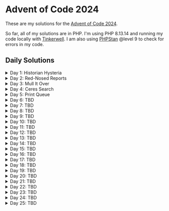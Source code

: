 # Advent of Code 2024

These are my solutions for the [Advent of Code 2024](https://adventofcode.com/2024).

So far, all of my solutions are in PHP. I'm using PHP 8.13.14 and running my code locally with [Tinkerwell](https://tinkerwell.app/). I am also using [PHPStan](https://phpstan.org/) @level 9 to check for errors in my code.

## Daily Solutions

<details>
<summary>Day 1: Historian Hysteria</summary>

<details>
<summary style="margin-left: 1rem;">Part 1</summary>
<div style="margin-left: 2rem;">

The **Chief Historian** is always present for the big Christmas sleigh launch, but nobody has seen him in months! Last anyone heard, he was visiting locations that are historically significant to the North Pole; a group of Senior Historians has asked you to accompany them as they check the places they think he was most likely to visit.

As each location is checked, they will mark it on their list with a **star**. They figure the Chief Historian **must** be in one of the first fifty places they'll look, so in order to save Christmas, you need to help them get **fifty stars** on their list before Santa takes off on December 25th.

Collect stars by solving puzzles. Two puzzles will be made available on each day in the Advent calendar; the second puzzle is unlocked when you complete the first. Each puzzle grants **one star**. Good luck!

You haven't even left yet and the group of Elvish Senior Historians has already hit a problem: their list of locations to check is currently **empty**. Eventually, someone decides that the best place to check first would be the Chief Historian's office.

Upon pouring into the office, everyone confirms that the Chief Historian is indeed nowhere to be found. Instead, the Elves discover an assortment of notes and lists of historically significant locations! This seems to be the planning the Chief Historian was doing before he left. Perhaps these notes can be used to determine which locations to search?

Throughout the Chief's office, the historically significant locations are listed not by name but by a unique number called the **location ID**. To make sure they don't miss anything, The Historians split into two groups, each searching the office and trying to create their own complete list of location IDs.

There's just one problem: by holding the two lists up **side by side** (your puzzle input), it quickly becomes clear that the lists aren't very similar. Maybe you can help The Historians reconcile their lists?

For example:


|   |   |
| ------------- | ------------- |
| 3  | 4  |
| 4  | 3  |
| 2  | 5  |
| 1  | 3  |
| 3  | 9  |
| 3  | 3  |

Maybe the lists are only off by a small amount! To find out, pair up the numbers and measure how far apart they are. Pair up the **smallest number in the left list** with the **smallest numberin the right list**, then the **second-smallest** left number with the **second-smallest right number**, and so on.

Within each pair, figure out **how far apart** the two numbers are; you'll need to **add up all of those distances**. For example, if you pair up a 3 from the left list with a 7 from the right list, the distance apart is 4; if you pair up a 9 with a 3, the distance apart is 6.

In the example list above, the pairs and distances would be as follows:

- The smallest number in the left list is `1`, and the smallest number in the right list is `3`. The distance between them is `2`.
- The second-smallest number in the left list is `2`, and the second-smallest number in the right list is another `3`. The distance between them is `1`.
- The third-smallest number in both lists is `3`, so the distance between them is `0`.
- The next numbers to pair up are `3` and `4`, a distance of `1`.
- The fifth-smallest numbers in each list are `3` and `5`, a distance of `2`.
- Finally, the largest number in the left list is `4`, while the largest number in the right list is `9`; these are a distance `5` apart.

To find the **total distance** between the left list and the right list, add up the distances between all of the pairs you found. In the example above, this is `2 + 1 + 0 + 1 + 2 + 5`, a total distance of `11`!

Your actual left and right lists contain many location IDs. **What is the total distance between your lists?**

My solution and input can be found here: [Day 1](https://github.com/melaniemay79/advent-of-code-2024/tree/main/1)

</div>
</details>

<details>
<summary style="margin-left: 1rem;">Part 2</summary>
<div style="margin-left: 2rem;">

Your analysis only confirmed what everyone feared: the two lists of location IDs are indeed very different.

Or are they?

The Historians can't agree on which group made the mistakes **or** how to read most of the Chief's handwriting, but in the commotion you notice an interesting detail: a lot of location IDs appear in both lists! Maybe the other numbers aren't location IDs at all but rather misinterpreted handwriting.

This time, you'll need to figure out exactly how often each number from the left list appears in the right list. Calculate a total **similarity score** by adding up each number in the left list after multiplying it by the number of times that number appears in the right list.

Here are the same example lists again:


|   |   |
| ------------- | ------------- |
| 3  | 4  |
| 4  | 3  |
| 2  | 5  |
| 1  | 3  |
| 3  | 9  |
| 3  | 3  |

For these example lists, here is the process of finding the similarity score:

- The first number in the left list is `3`. It appears in the right list three times, so the similarity score increases by `3 * 3 = 9`.
- The second number in the left list is `4`. It appears in the right list once, so the similarity score increases by `4 * 1 = 4`.
- The third number in the left list is `2`. It does not appear in the right list, so the similarity score does not increase (`2 * 0 = 0`).
- The fourth number, `1`, also does not appear in the right list.
- The fifth number, `3`, appears in the right list three times; the similarity score increases by `9`.
- The last number, `3`, appears in the right list three times; the similarity score again increases by `9`.

So, for these example lists, the similarity score at the end of this process is **31** `(9 + 4 + 0 + 0 + 9 + 9)`.

Once again consider your left and right lists. `What is their similarity score?`

My solution and input can be found here: [Day 1](https://github.com/melaniemay79/advent-of-code-2024/tree/main/1)

</div>
</details>
</details>

<details>
<summary>Day 2: Red-Nosed Reports</summary>

<details>
<summary style="margin-left: 1rem;">Part 1</summary>
<div style="margin-left: 2rem;">

Fortunately, the first location The Historians want to search isn't a long walk from the Chief Historian's office.

While the [Red-Nosed Reindeer nuclear fusion/fission plant](https://adventofcode.com/2015/day/19) appears to contain no sign of the Chief Historian, the engineers there run up to you as soon as they see you. Apparently, they **still** talk about the time Rudolph was saved through molecular synthesis from a single electron.

They're quick to add that - since you're already here - they'd really appreciate your help analyzing some unusual data from the Red-Nosed reactor. You turn to check if The Historians are waiting for you, but they seem to have already divided into groups that are currently searching every corner of the facility. You offer to help with the unusual data.

The unusual data (your puzzle input) consists of many **reports**, one report per line. Each report is a list of numbers called **levels** that are separated by spaces. For example:


|   |   |   |   |   |
| ------------- | ------------- | ------------- | ------------- | ------------- |
| 7  | 6  | 4  | 2  | 1  |
| 1  | 2  | 7  | 8  | 9  |
| 9  | 7  | 6  | 2  | 1  |
| 1  | 3  | 2  | 4  | 5  |
| 8  | 6  | 4  | 4  | 1  |
| 1  | 3  | 6  | 7  | 9  |

This example data contains six reports each containing five levels.

The engineers are trying to figure out which reports are **safe**. The Red-Nosed reactor safety systems can only tolerate levels that are either gradually increasing or gradually decreasing. So, a report only counts as safe if both of the following are true:

- The levels are either **all increasing** or **all decreasing**.
- Any two adjacent levels differ **by at least one** and **at most three**.

In the example above, the reports can be found safe or unsafe by checking those rules:

- `7 6 4 2 1`: **Safe** because the levels are all decreasing by 1 or 2.
- `1 2 7 8 9`: **Unsafe** because 2 7 is an increase of 5.
- `9 7 6 2 1`: **Unsafe** because 6 2 is a decrease of 4.
- `1 3 2 4 5`: **Unsafe** because 1 3 is increasing but 3 2 is decreasing.
- `8 6 4 4 1`: **Unsafe** because 4 4 is neither an increase or a decrease.
- `1 3 6 7 9`: **Safe** because the levels are all increasing by 1, 2, or 3.

So, in this example, **2** reports are **safe**.

Analyze the unusual data from the engineers. **How many reports are safe?**

My solution and input can be found here: [Day 2](https://github.com/melaniemay79/advent-of-code-2024/tree/main/2)

</div>
</details>

<details>
<summary style="margin-left: 1rem;">Part 2</summary>
<div style="margin-left: 2rem;">

The engineers are surprised by the low number of safe reports until they realize they forgot to tell you about the Problem Dampener.

The Problem Dampener is a reactor-mounted module that lets the reactor safety systems **tolerate a single bad level** in what would otherwise be a safe report. It's like the bad level never happened!

Now, the same rules apply as before, except if removing a single level from an unsafe report would make it safe, the report instead counts as safe.

More of the above example's reports are now safe:

- `7 6 4 2 1`: **Safe** without removing any level.
- `1 2 7 8 9`: **Unsafe** regardless of which level is removed.
- `9 7 6 2 1`: **Unsafe** regardless of which level is removed.
- `1 3 2 4 5`: **Unsafe** by removing the second level, `3`.
- `8 6 4 4 1`: **Unsafe** by removing the third level, `4`.
- `1 3 6 7 9`: **Safe** without removing any level.

Thanks to the Problem Dampener, **4** reports are actually safe!

Update your analysis by handling situations where the Problem Dampener can remove a single level from unsafe reports. **How many reports are now safe?**

My solution and input can be found here: [Day 2](https://github.com/melaniemay79/advent-of-code-2024/tree/main/2)

</div>
</details>
</details>

<details>
<summary>Day 3: Mull It Over</summary>

<details>
<summary style="margin-left: 1rem;">Part 1</summary>
<div style="margin-left: 2rem;">

"Our computers are having issues, so I have no idea if we have any Chief Historians in stock! You're welcome to check the warehouse, though," says the mildly flustered shopkeeper at the [North Pole Toboggan Rental Shop](https://adventofcode.com/2020/day/2). The Historians head out to take a look.

The shopkeeper turns to you. "Any chance you can see why our computers are having issues again?"

The computer appears to be trying to run a program, but its memory (your puzzle input) is **corrupted**. All of the instructions have been jumbled up!

It seems like the goal of the program is just to **multiply some numbers**. It does that with instructions like `mul(X,Y)`, where `X` and `Y` are each 1-3 digit numbers. For instance, `mul(44,46)` multiplies 44 by 46 to get a result of 2024. Similarly, `mul(123,4)` would multiply 123 by 4.

However, because the program's memory has been corrupted, there are also many invalid characters that should be **ignored**, even if they look like part of a `mul` instruction. Sequences like `mul(4*, mul(6,9!, ?(12,34)`, or `mul ( 2 , 4 )` do **nothing**.

For example, consider the following section of corrupted memory:

`xmul(2,4)%&mul[3,7]!@^do_not_mul(5,5)+mul(32,64]then(mul(11,8)mul(8,5))`

Only the four highlighted sections are real `mul` instructions. Adding up the result of each instruction produces **161** `(2*4 + 5*5 + 11*8 + 8*5)`.

Scan the corrupted memory for uncorrupted `mul` instructions. **What do you get if you add up all of the results of the multiplications?**

My solution and input can be found here: [Day 3](https://github.com/melaniemay79/advent-of-code-2024/tree/main/3)

</div>
</details>

<details>
<summary style="margin-left: 1rem;">Part 2</summary>
<div style="margin-left: 2rem;">

As you scan through the corrupted memory, you notice that some of the conditional statements are also still intact. If you handle some of the uncorrupted conditional statements in the program, you might be able to get an even more accurate result.

There are two new instructions you'll need to handle:
- The `do()` instruction **enables** future `mul` instructions.
- The `don't()` instruction **disables** future `mul` instructions.

This corrupted memory is similar to the example from before, but this time the `mul(5,5)` and `mul(11,8)` instructions are **disabled** because there is a `don't()` instruction before them. The other `mul` instructions function normally, including the one at the end that gets re-**enabled** by a `do()` instruction.

This time, the sum of the results is **48** `(2*4 + 8*5)`.

Handle the new instructions; **what do you get if you add up all of the results of just the enabled multiplications?**

My solution and input can be found here: [Day 3](https://github.com/melaniemay79/advent-of-code-2024/tree/main/3)

</div>
</details>
</details>

<details>
<summary>Day 4: Ceres Search</summary>

<details>
<summary style="margin-left: 1rem;">Part 1</summary>
<div style="margin-left: 2rem;">

"Looks like the Chief's not here. Next!" One of The Historians pulls out a device and pushes the only button on it. After a brief flash, you recognize the interior of the [Ceres monitoring station](https://adventofcode.com/2019/day/10)!

As the search for the Chief continues, a small Elf who lives on the station tugs on your shirt; she'd like to know if you could help her with her **word search** (your puzzle input). She only has to find one word: `XMAS`.

This word search allows words to be horizontal, vertical, diagonal, written backwards, or even overlapping other words. It's a little unusual, though, as you don't merely need to find one instance of `XMAS` - you need to find **all of them**. Here are a few ways `XMAS` might appear, where irrelevant characters have been replaced with `.` :

```
..X...
.SAMX.
.A..A.
XMAS.S
.X....
```
The actual word search will be full of letters instead. For example:

```
MMMSXXMASM
MSAMXMSMSA
AMXSXMAAMM
MSAMASMSMX
XMASAMXAMM
XXAMMXXAMA
SMSMSASXSS
SAXAMASAAA
MAMMMXMMMM
MXMXAXMASX
```

In this word search, `XMAS` occurs a total of **18** times; here's the same word search again, but where letters not involved in any `XMAS` have been replaced with `.` :

```
....XXMAS.
....XXMAS.
.SAMXMS...
...S..A...
..A.A.MS.X
XMASAMX.MM
X.....XA.A
S.S.S.S.SS
.A.A.A.A.A
..M.M.M.MM
.X.X.XMASX
```

Take a look at the little Elf's word search. **How many times does `XMAS` appear?**

My solution and input can be found here: [Day 4](https://github.com/melaniemay79/advent-of-code-2024/tree/main/4)

</div>
</details>

<details>
<summary style="margin-left: 1rem;">Part 2</summary>
<div style="margin-left: 2rem;">

The Elf looks quizzically at you. Did you misunderstand the assignment?

Looking for the instructions, you flip over the word search to find that this isn't actually an **XMAS** puzzle; it's an **X-MAS** puzzle in which you're supposed to find two `MAS` in the shape of an `X`. One way to achieve that is like this:

```
M.S
.A.
M.S
```

Irrelevant characters have again been replaced with . in the above diagram. Within the X, each MAS can be written forwards or backwards.

Here's the same example from before, but this time all of the X-MASes have been kept instead:

```
.M.S......
..A..MSMS.
.M.S.MAA..
..A.ASMSM.
.M.S.M....
..........
S.S.S.S.S.
.A.A.A.A..
M.M.M.M.M.
..........
```
In this example, an `X-MAS` appears **9** times.

Flip the word search from the instructions back over to the word search side and try again. **How many times does an `X-MAS` appear?**

My solution and input can be found here: [Day 4](https://github.com/melaniemay79/advent-of-code-2024/tree/main/4)

</div>
</details>
</details>

<details>
<summary>Day 5: Print Queue</summary>

<details>
<summary style="margin-left: 1rem;">Part 1</summary>
<div style="margin-left: 2rem;">

Satisfied with their search on Ceres, the squadron of scholars suggests subsequently scanning the stationery stacks of sub-basement 17.

The North Pole printing department is busier than ever this close to Christmas, and while The Historians continue their search of this historically significant facility, an Elf operating a [very familiar printer](https://adventofcode.com/2017/day/1) beckons you over.

The Elf must recognize you, because they waste no time explaining that the new **sleigh launch safety manual** updates won't print correctly. Failure to update the safety manuals would be dire indeed, so you offer your services.

Safety protocols clearly indicate that new pages for the safety manuals must be printed in a **very specific order**. The notation `X|Y` means that if both page number `X` and page number `Y` are to be produced as part of an update, page number `X` **must** be printed at some point before page number `Y`.

The Elf has for you both the **page ordering rules** and the **pages to produce in each update** (your puzzle input), but can't figure out whether each update has the pages in the right order.

For example:

```
47|53
97|13
97|61
97|47
75|29
61|13
75|53
29|13
97|29
53|29
61|53
97|53
61|29
47|13
75|47
97|75
47|61
75|61
47|29
75|13
53|13

75,47,61,53,29
97,61,53,29,13
75,29,13
75,97,47,61,53
61,13,29
97,13,75,29,47
```

The first section specifies the **page ordering rules**, one per line. The first rule, `47|53`, means that if an update includes both page number 47 and page number 53, then page number 47 **must** be printed at some point before page number 53. (47 doesn't necessarily need to be **immediately** before 53; other pages are allowed to be between them.)

The second section specifies the page numbers of each **update**. Because most safety manuals are different, the pages needed in the updates are different too. The first update, `75,47,61,53,29`, means that the update consists of page numbers 75, 47, 61, 53, and 29.

To get the printers going as soon as possible, start by identifying **which updates are already in the right order**.

In the above example, the first update `(75,47,61,53,29)` is in the right order:

- `75` is correctly first because there are rules that put each other page after it: `75|47`, `75|61`, `75|53`, and `75|29`.
- `47` is correctly second because 75 must be before it (`75|47`) and every other page must be after it according to `47|61`, `47|53`, and `47|29`.
- `61` is correctly in the middle because 75 and 47 are before it (`75|61` and `47|61`) and 53 and 29 are after it (`61|53` and `61|29`).
- `53` is correctly fourth because it is before page number 29 (`53|29`).
- `29` is the only page left and so is correctly last.

Because the first update does not include some page numbers, the ordering rules involving those missing page numbers are ignored.

The second and third updates are also in the correct order according to the rules. Like the first update, they also do not include every page number, and so only some of the ordering rules apply - within each update, the ordering rules that involve missing page numbers are not used.

The fourth update, `75,97,47,61,53`, is **not** in the correct order: it would print 75 before 97, which violates the rule `97|75`.

The fifth update, `61,13,29`, is also **not** in the correct order, since it breaks the rule `29|13`.

The last update, `97,13,75,29,47`, is **not** in the correct order due to breaking several rules.

For some reason, the Elves also need to know the **middle page number** of each update being printed. Because you are currently only printing the correctly-ordered updates, you will need to find the middle page number of each correctly-ordered update. In the above example, the correctly-ordered updates are:

```
75,47,61,53,29
97,61,53,29,13
75,29,13
```

These have middle page numbers of `61`, `53`, and `29` respectively. Adding these page numbers together gives `143`.

Of course, you'll need to be careful: the actual list of **page ordering rules** is bigger and more complicated than the above example.

Determine which updates are already in the correct order. **What do you get if you add up the middle page number from those correctly-ordered updates?**

My solution and input can be found here: [Day 5](https://github.com/melaniemay79/advent-of-code-2024/tree/main/5)

</div>
</details>

<details>
<summary style="margin-left: 1rem;">Part 2</summary>
<div style="margin-left: 2rem;">

Coming soon...

</div>
</details>
</details>

<details>
<summary>Day 6: TBD</summary>

<details>
<summary style="margin-left: 1rem;">Part 1</summary>
<div style="margin-left: 2rem;">

Coming soon...

</div>
</details>

<details>
<summary style="margin-left: 1rem;">Part 2</summary>
<div style="margin-left: 2rem;">

Coming soon...

</div>
</details>
</details>

<details>
<summary>Day 7: TBD</summary>

<details>
<summary style="margin-left: 1rem;">Part 1</summary>
<div style="margin-left: 2rem;">

Coming soon...

</div>
</details>

<details>
<summary style="margin-left: 1rem;">Part 2</summary>
<div style="margin-left: 2rem;">

Coming soon...

</div>
</details>
</details>

<details>
<summary>Day 8: TBD</summary>

<details>
<summary style="margin-left: 1rem;">Part 1</summary>
<div style="margin-left: 2rem;">

Coming soon...

</div>
</details>

<details>
<summary style="margin-left: 1rem;">Part 2</summary>
<div style="margin-left: 2rem;">

Coming soon...

</div>
</details>
</details>

<details>
<summary>Day 9: TBD</summary>

<details>
<summary style="margin-left: 1rem;">Part 1</summary>
<div style="margin-left: 2rem;">

Coming soon...

</div>
</details>

<details>
<summary style="margin-left: 1rem;">Part 2</summary>
<div style="margin-left: 2rem;">

Coming soon...

</div>
</details>
</details>

<details>
<summary>Day 10: TBD</summary>

<details>
<summary style="margin-left: 1rem;">Part 1</summary>
<div style="margin-left: 2rem;">

Coming soon...

</div>
</details>

<details>
<summary style="margin-left: 1rem;">Part 2</summary>
<div style="margin-left: 2rem;">

Coming soon...

</div>
</details>
</details>

<details>
<summary>Day 11: TBD</summary>

<details>
<summary style="margin-left: 1rem;">Part 1</summary>
<div style="margin-left: 2rem;">

Coming soon...

</div>
</details>

<details>
<summary style="margin-left: 1rem;">Part 2</summary>
<div style="margin-left: 2rem;">

Coming soon...

</div>
</details>
</details>

<details>
<summary>Day 12: TBD</summary>

<details>
<summary style="margin-left: 1rem;">Part 1</summary>
<div style="margin-left: 2rem;">

Coming soon...

</div>
</details>

<details>
<summary style="margin-left: 1rem;">Part 2</summary>
<div style="margin-left: 2rem;">

Coming soon...

</div>
</details>
</details>

<details>
<summary>Day 13: TBD</summary>

<details>
<summary style="margin-left: 1rem;">Part 1</summary>
<div style="margin-left: 2rem;">

Coming soon...

</div>
</details>

<details>
<summary style="margin-left: 1rem;">Part 2</summary>
<div style="margin-left: 2rem;">

Coming soon...

</div>
</details>
</details>

<details>
<summary>Day 14: TBD</summary>

<details>
<summary style="margin-left: 1rem;">Part 1</summary>
<div style="margin-left: 2rem;">

Coming soon...

</div>
</details>

<details>
<summary style="margin-left: 1rem;">Part 2</summary>
<div style="margin-left: 2rem;">

Coming soon...

</div>
</details>
</details>

<details>
<summary>Day 15: TBD</summary>

<details>
<summary style="margin-left: 1rem;">Part 1</summary>
<div style="margin-left: 2rem;">

Coming soon...

</div>
</details>

<details>
<summary style="margin-left: 1rem;">Part 2</summary>
<div style="margin-left: 2rem;">

Coming soon...

</div>
</details>
</details>

<details>
<summary>Day 16: TBD</summary>

<details>
<summary style="margin-left: 1rem;">Part 1</summary>
<div style="margin-left: 2rem;">

Coming soon...

</div>
</details>

<details>
<summary style="margin-left: 1rem;">Part 2</summary>
<div style="margin-left: 2rem;">

Coming soon...

</div>
</details>
</details>

<details>
<summary>Day 17: TBD</summary>

<details>
<summary style="margin-left: 1rem;">Part 1</summary>
<div style="margin-left: 2rem;">

Coming soon...

</div>
</details>

<details>
<summary style="margin-left: 1rem;">Part 2</summary>
<div style="margin-left: 2rem;">

Coming soon...

</div>
</details>
</details>

<details>
<summary>Day 18: TBD</summary>

<details>
<summary style="margin-left: 1rem;">Part 1</summary>
<div style="margin-left: 2rem;">

Coming soon...

</div>
</details>

<details>
<summary style="margin-left: 1rem;">Part 2</summary>
<div style="margin-left: 2rem;">

Coming soon...

</div>
</details>
</details>

<details>
<summary>Day 19: TBD</summary>

<details>
<summary style="margin-left: 1rem;">Part 1</summary>
<div style="margin-left: 2rem;">

Coming soon...

</div>
</details>

<details>
<summary style="margin-left: 1rem;">Part 2</summary>
<div style="margin-left: 2rem;">

Coming soon...

</div>
</details>
</details>

<details>
<summary>Day 20: TBD</summary>

<details>
<summary style="margin-left: 1rem;">Part 1</summary>
<div style="margin-left: 2rem;">

Coming soon...

</div>
</details>

<details>
<summary style="margin-left: 1rem;">Part 2</summary>
<div style="margin-left: 2rem;">

Coming soon...

</div>
</details>
</details>

<details>
<summary>Day 21: TBD</summary>

<details>
<summary style="margin-left: 1rem;">Part 1</summary>
<div style="margin-left: 2rem;">

Coming soon...

</div>
</details>

<details>
<summary style="margin-left: 1rem;">Part 2</summary>
<div style="margin-left: 2rem;">

Coming soon...

</div>
</details>
</details>

<details>
<summary>Day 22: TBD</summary>

<details>
<summary style="margin-left: 1rem;">Part 1</summary>
<div style="margin-left: 2rem;">

Coming soon...

</div>
</details>

<details>
<summary style="margin-left: 1rem;">Part 2</summary>
<div style="margin-left: 2rem;">

Coming soon...

</div>
</details>
</details>

<details>
<summary>Day 23: TBD</summary>

<details>
<summary style="margin-left: 1rem;">Part 1</summary>
<div style="margin-left: 2rem;">

Coming soon...

</div>
</details>

<details>
<summary style="margin-left: 1rem;">Part 2</summary>
<div style="margin-left: 2rem;">

Coming soon...

</div>
</details>
</details>

<details>
<summary>Day 24: TBD</summary>

<details>
<summary style="margin-left: 1rem;">Part 1</summary>
<div style="margin-left: 2rem;">

Coming soon...

</div>
</details>

<details>
<summary style="margin-left: 1rem;">Part 2</summary>
<div style="margin-left: 2rem;">

Coming soon...

</div>
</details>
</details>

<details>
<summary>Day 25: TBD</summary>

<details>
<summary style="margin-left: 1rem;">Part 1</summary>
<div style="margin-left: 2rem;">

Coming soon...

</div>
</details>

<details>
<summary style="margin-left: 1rem;">Part 2</summary>
<div style="margin-left: 2rem;">

Coming soon...

</div>
</details>
</details>